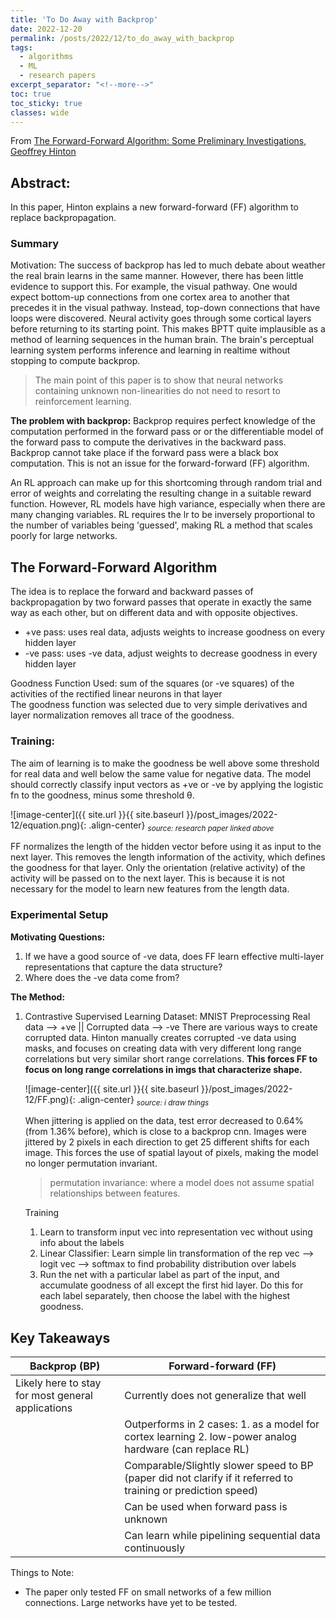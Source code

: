 ```yaml
---
title: 'To Do Away with Backprop'
date: 2022-12-20
permalink: /posts/2022/12/to_do_away_with_backprop
tags:
  - algorithms
  - ML
  - research papers
excerpt_separator: "<!--more-->"
toc: true
toc_sticky: true
classes: wide
---
```


From [The Forward-Forward Algorithm: Some Preliminary Investigations, Geoffrey Hinton](https://www.cs.toronto.edu/~hinton/FFA13.pdf)

## Abstract:
In this paper, Hinton explains a new forward-forward (FF) algorithm to replace  backpropagation.<!--more-->

### Summary
Motivation:
The success of backprop has led to much debate about weather the real brain learns in the same manner. However, there has been little evidence to support this. For example, the visual pathway. One would expect bottom-up connections from one cortex area to another that precedes it in the visual pathway. Instead, top-down connections that have loops were discovered. Neural activity goes through some cortical layers before returning to its starting point. This makes BPTT quite implausible as a method of learning sequences in the human brain. The brain's perceptual learning system performs inference and learning in realtime without stopping to compute backprop.

> The main point of this paper is to show that neural networks containing unknown non-linearities do not need to resort to reinforcement learning.

__The problem with backprop:__
Backprop requires perfect knowledge of the computation performed in the forward pass or or the differentiable model of the forward pass to compute the derivatives in the backward pass. Backprop cannot take place if the forward pass were a black box computation. This is not an issue for the forward-forward (FF) algorithm.

An RL approach can make up for this shortcoming through random trial and error of weights and correlating the resulting change in a suitable reward function. However, RL models have high variance, especially when there are many changing variables. RL requires the lr to be inversely proportional to the number of variables being 'guessed', making RL a method that scales poorly for large networks.

## The Forward-Forward Algorithm
The idea is to replace the forward and backward passes of backpropagation by two forward passes that operate in exactly the same way as each other, but on different data and with opposite objectives.
- +ve pass: uses real data, adjusts weights to increase goodness on every hidden layer
- -ve pass: uses -ve data, adjust weights to decrease goodness in every hidden layer

Goodness Function Used: sum of the squares (or -ve squares) of the activities of the rectified linear neurons in that layer  
The goodness function was selected due to very simple derivatives and layer normalization removes all trace of the goodness.

### Training:
The aim of learning is to make the goodness be well above some threshold for real data and well below the same value for negative data. The model should correctly classify input vectors as +ve or -ve by applying the logistic fn to the goodness, minus some threshold θ.

![image-center]({{ site.url }}{{ site.baseurl }}/post_images/2022-12/equation.png){: .align-center}
_<sub>source: research paper linked above</sub>_

FF normalizes the length of the hidden vector before using it as input to the next layer. This removes the length information of the activity, which defines the goodness for that layer. Only the orientation (relative activity) of the activity will be passed on to the next layer. This is because it is not necessary for the model to learn new features from the length data.

### Experimental Setup
__Motivating Questions:__
1. If we have a good source of -ve data, does FF learn effective multi-layer representations that capture the data structure?
2. Where does the -ve data come from?

__The Method:__
1. Contrastive Supervised Learning
	Dataset: MNIST
	Preprocessing
	Real data --> +ve || Corrupted data --> -ve
	There are various ways to create corrupted data. Hinton manually creates corrupted -ve data using masks, and focuses on creating data with very different long range correlations but very similar short range correlations. __This forces FF to focus on long range correlations in imgs that characterize shape.__

    ![image-center]({{ site.url }}{{ site.baseurl }}/post_images/2022-12/FF.png){: .align-center}
    _<sub>source: i draw things</sub>_

	When jittering is applied on the data, test error decreased to 0.64% (from 1.36% before), which is close to a backprop cnn. Images were jittered by 2 pixels in each direction to get 25 different shifts for each image. This forces the use of spatial layout of pixels, making the model no longer permutation invariant.
	
	> permutation invariance: where a model does not assume spatial relationships between features.
	
	Training
	1. Learn to transform input vec into representation vec without using info about the labels
	2. Linear Classifier: Learn simple lin transformation of the rep vec --> logit vec --> softmax to find probability distribution over labels
	3. Run the net with a particular label as part of the input, and accumulate goodness of all except the first hid layer. Do this for each label separately, then choose the label with the highest goodness.


## Key Takeaways

| Backprop (BP)          							| Forward-forward (FF)  						|
| ----------------------------------         		| ---------------------------------- 
| Likely here to stay for most general applications	| Currently does not generalize that well   	|
| 													| Outperforms in 2 cases: 1. as a model for cortex learning 2. low-power analog hardware (can replace RL) |
|													| Comparable/Slightly slower speed to BP (paper did not clarify if it referred to training or prediction speed) |
|													| Can be used when forward pass is unknown |
| 													| Can learn while pipelining sequential data continuously |

Things to Note:
- The paper only tested FF on small networks of a few million connections. Large networks have yet to be tested.